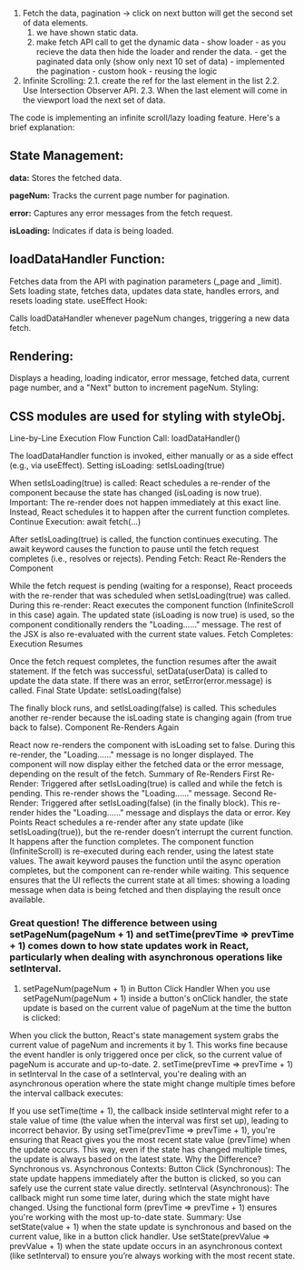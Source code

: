 1. Fetch the data, pagination -> click on next button will get the second set of data elements.
    1. we have shown static data.
    2. make fetch API call to get the dynamic data
                - show loader
                - as you recieve the data then hide the loader and render the data.
                - get the paginated data only (show only next 10 set of data)
                - implemented the pagination
                - custom hook - reusing the logic
2. Infinite Scrolling: 
            2.1. create the ref for the last element in the list
            2.2. Use Intersection Observer API.
            2.3. When the last element will come in the viewport load the next set of data.

The code is implementing an infinite scroll/lazy loading feature. Here's a brief explanation:

## State Management:

**data:** Stores the fetched data.

**pageNum:** Tracks the current page number for pagination.

**error:** Captures any error messages from the fetch request.

**isLoading:** Indicates if data is being loaded.


##  loadDataHandler Function:

Fetches data from the API with pagination parameters (_page and _limit).
Sets loading state, fetches data, updates data state, handles errors, and resets loading state.
useEffect Hook:

Calls loadDataHandler whenever pageNum changes, triggering a new data fetch.

##  Rendering:

Displays a heading, loading indicator, error message, fetched data, current page number, and a "Next" button to increment pageNum.
Styling:

## CSS modules are used for styling with styleObj.        


Line-by-Line Execution Flow
Function Call: loadDataHandler()

The loadDataHandler function is invoked, either manually or as a side effect (e.g., via useEffect).
Setting isLoading: setIsLoading(true)

When setIsLoading(true) is called:
React schedules a re-render of the component because the state has changed (isLoading is now true).
Important: The re-render does not happen immediately at this exact line. Instead, React schedules it to happen after the current function completes.
Continue Execution: await fetch(...)

After setIsLoading(true) is called, the function continues executing.
The await keyword causes the function to pause until the fetch request completes (i.e., resolves or rejects).
Pending Fetch: React Re-Renders the Component

While the fetch request is pending (waiting for a response), React proceeds with the re-render that was scheduled when setIsLoading(true) was called.
During this re-render:
React executes the component function (InfiniteScroll in this case) again.
The updated state (isLoading is now true) is used, so the component conditionally renders the "Loading......" message.
The rest of the JSX is also re-evaluated with the current state values.
Fetch Completes: Execution Resumes

Once the fetch request completes, the function resumes after the await statement.
If the fetch was successful, setData(userData) is called to update the data state.
If there was an error, setError(error.message) is called.
Final State Update: setIsLoading(false)

The finally block runs, and setIsLoading(false) is called.
This schedules another re-render because the isLoading state is changing again (from true back to false).
Component Re-Renders Again

React now re-renders the component with isLoading set to false.
During this re-render, the "Loading......" message is no longer displayed.
The component will now display either the fetched data or the error message, depending on the result of the fetch.
Summary of Re-Renders
First Re-Render: Triggered after setIsLoading(true) is called and while the fetch is pending. This re-render shows the "Loading......" message.
Second Re-Render: Triggered after setIsLoading(false) (in the finally block). This re-render hides the "Loading......" message and displays the data or error.
Key Points
React schedules a re-render after any state update (like setIsLoading(true)), but the re-render doesn’t interrupt the current function. It happens after the function completes.
The component function (InfiniteScroll) is re-executed during each render, using the latest state values.
The await keyword pauses the function until the async operation completes, but the component can re-render while waiting.
This sequence ensures that the UI reflects the current state at all times: showing a loading message when data is being fetched and then displaying the result once available.


### Great question! The difference between using setPageNum(pageNum + 1) and setTime(prevTime => prevTime + 1) comes down to how state updates work in React, particularly when dealing with asynchronous operations like setInterval.

1. setPageNum(pageNum + 1) in Button Click Handler
When you use setPageNum(pageNum + 1) inside a button's onClick handler, the state update is based on the current value of pageNum at the time the button is clicked:

When you click the button, React's state management system grabs the current value of pageNum and increments it by 1.
This works fine because the event handler is only triggered once per click, so the current value of pageNum is accurate and up-to-date.
2. setTime(prevTime => prevTime + 1) in setInterval
In the case of a setInterval, you're dealing with an asynchronous operation where the state might change multiple times before the interval callback executes:

If you use setTime(time + 1), the callback inside setInterval might refer to a stale value of time (the value when the interval was first set up), leading to incorrect behavior.
By using setTime(prevTime => prevTime + 1), you're ensuring that React gives you the most recent state value (prevTime) when the update occurs. This way, even if the state has changed multiple times, the update is always based on the latest state.
Why the Difference?
Synchronous vs. Asynchronous Contexts:
Button Click (Synchronous): The state update happens immediately after the button is clicked, so you can safely use the current state value directly.
setInterval (Asynchronous): The callback might run some time later, during which the state might have changed. Using the functional form (prevTime => prevTime + 1) ensures you're working with the most up-to-date state.
Summary:
Use setState(value + 1) when the state update is synchronous and based on the current value, like in a button click handler.
Use setState(prevValue => prevValue + 1) when the state update occurs in an asynchronous context (like setInterval) to ensure you’re always working with the most recent state.